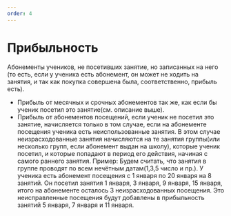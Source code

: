 ```yaml
---
order: 4
---
```


# Прибыльность

Абонементы учеников, не посетивших занятие, но записанных на него (то есть, если у ученика есть абонемент, он может не ходить на занятия, и так как покупка совершена была, соответственно, прибыль есть).

* Прибыль от месячных и срочных абонементов так же, как если бы ученик посетил это занятие(см. описание выше).
* Прибыль от абонементов посещений, если ученик не посетил это занятие, начисляется только в том случае, если на абонементе посещения ученика есть неиспользованные занятия. В этом случае неизрасходованные занятия начисляются на те занятия группы(или несколько групп, если абонемент выдан на школу), которые ученик посетил, и которые попадают в период его действия, начиная с самого раннего занятия. Пример: Будем считать, что занятия в группе проводят по всем нечётным датам(1,3,5 число и пр.). У ученика есть абонемент посещения с 1 января по 20 января на 8 занятий. Он посетил занятия 1 января, 3 января, 9 января, 15 января, итого на абонементе осталось 3 неизрасходованных посещения. Это неисправленные посещения будут добавлены в прибыльность занятий 5 января, 7 января и 11 января.